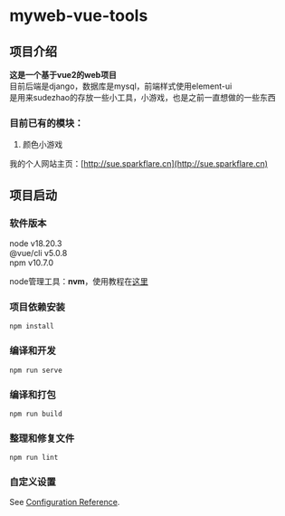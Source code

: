 # myweb-vue-tools
## 项目介绍
**这是一个基于vue2的web项目**  
目前后端是django，数据库是mysql，前端样式使用element-ui  
是用来sudezhao的存放一些小工具，小游戏，也是之前一直想做的一些东西  
### 目前已有的模块：  
1. 颜色小游戏

我的个人网站主页：[http://sue.sparkflare.cn](http://sue.sparkflare.cn)  

## 项目启动
### 软件版本
node v18.20.3  
@vue/cli v5.0.8  
npm v10.7.0  

node管理工具：**nvm**，使用教程在[这里](https://www.yuque.com/u39067637/kf2l8e/xrggau8d3lqm80nb)  
### 项目依赖安装
```
npm install
```

### 编译和开发
```
npm run serve
```

### 编译和打包
```
npm run build
```

### 整理和修复文件
```
npm run lint
```

### 自定义设置
See [Configuration Reference](https://cli.vuejs.org/config/).
